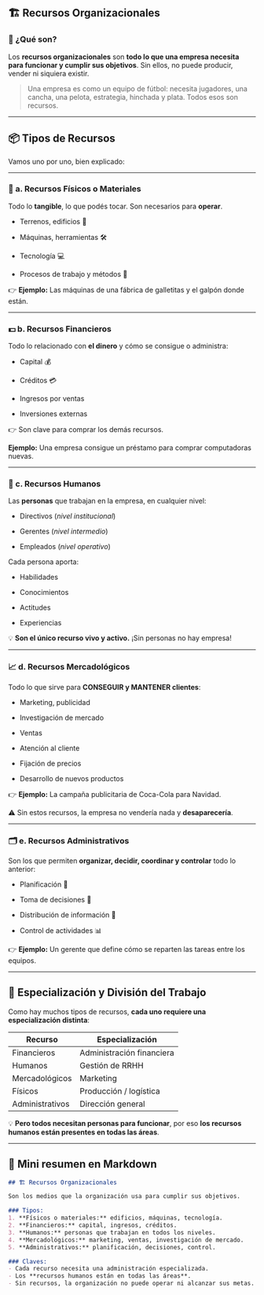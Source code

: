 ## 🏗️ Recursos Organizacionales

### 🧠 ¿Qué son?

Los **recursos organizacionales** son **todo lo que una empresa necesita para funcionar y cumplir sus objetivos**. Sin ellos, no puede producir, vender ni siquiera existir.

> Una empresa es como un equipo de fútbol: necesita jugadores, una cancha, una pelota, estrategia, hinchada y plata. Todos esos son recursos.

---

## 📦 Tipos de Recursos

Vamos uno por uno, bien explicado:

---

### 🧱 a. **Recursos Físicos o Materiales**

Todo lo **tangible**, lo que podés tocar. Son necesarios para **operar**.

- Terrenos, edificios 🏢
    
- Máquinas, herramientas 🛠️
    
- Tecnología 💻
    
- Procesos de trabajo y métodos 📐
    

👉 **Ejemplo:** Las máquinas de una fábrica de galletitas y el galpón donde están.

---

### 💵 b. **Recursos Financieros**

Todo lo relacionado con **el dinero** y cómo se consigue o administra:

- Capital 💰
    
- Créditos 💳
    
- Ingresos por ventas
    
- Inversiones externas
    

👉 Son clave para comprar los demás recursos.

**Ejemplo:** Una empresa consigue un préstamo para comprar computadoras nuevas.

---

### 👥 c. **Recursos Humanos**

Las **personas** que trabajan en la empresa, en cualquier nivel:

- Directivos (*nivel institucional*)
    
- Gerentes (*nivel intermedio*)
    
- Empleados (*nivel operativo*)
    

Cada persona aporta:

- Habilidades
    
- Conocimientos
    
- Actitudes
    
- Experiencias
    

💡 **Son el único recurso vivo y activo.** ¡Sin personas no hay empresa!

---

### 📈 d. **Recursos Mercadológicos**

Todo lo que sirve para **CONSEGUIR y MANTENER clientes**:

- Marketing, publicidad
    
- Investigación de mercado
    
- Ventas
    
- Atención al cliente
    
- Fijación de precios
    
- Desarrollo de nuevos productos
    

👉 **Ejemplo:** La campaña publicitaria de Coca-Cola para Navidad.

⚠️ Sin estos recursos, la empresa no vendería nada y **desaparecería**.

---

### 🗂️ e. **Recursos Administrativos**

Son los que permiten **organizar, decidir, coordinar y controlar** todo lo anterior:

- Planificación 📅
    
- Toma de decisiones 🎯
    
- Distribución de información 🧾
    
- Control de actividades 📊
    

👉 **Ejemplo:** Un gerente que define cómo se reparten las tareas entre los equipos.

---

## 🧩 Especialización y División del Trabajo

Como hay muchos tipos de recursos, **cada uno requiere una especialización distinta**:

|Recurso|Especialización|
|---|---|
|Financieros|Administración financiera|
|Humanos|Gestión de RRHH|
|Mercadológicos|Marketing|
|Físicos|Producción / logística|
|Administrativos|Dirección general|

💡 **Pero todos necesitan personas para funcionar**, por eso **los recursos humanos están presentes en todas las áreas**.

---

## 📄 Mini resumen en Markdown

```markdown
## 🏗️ Recursos Organizacionales

Son los medios que la organización usa para cumplir sus objetivos.

### Tipos:
1. **Físicos o materiales:** edificios, máquinas, tecnología.
2. **Financieros:** capital, ingresos, créditos.
3. **Humanos:** personas que trabajan en todos los niveles.
4. **Mercadológicos:** marketing, ventas, investigación de mercado.
5. **Administrativos:** planificación, decisiones, control.

### Claves:
- Cada recurso necesita una administración especializada.
- Los **recursos humanos están en todas las áreas**.
- Sin recursos, la organización no puede operar ni alcanzar sus metas.
```
